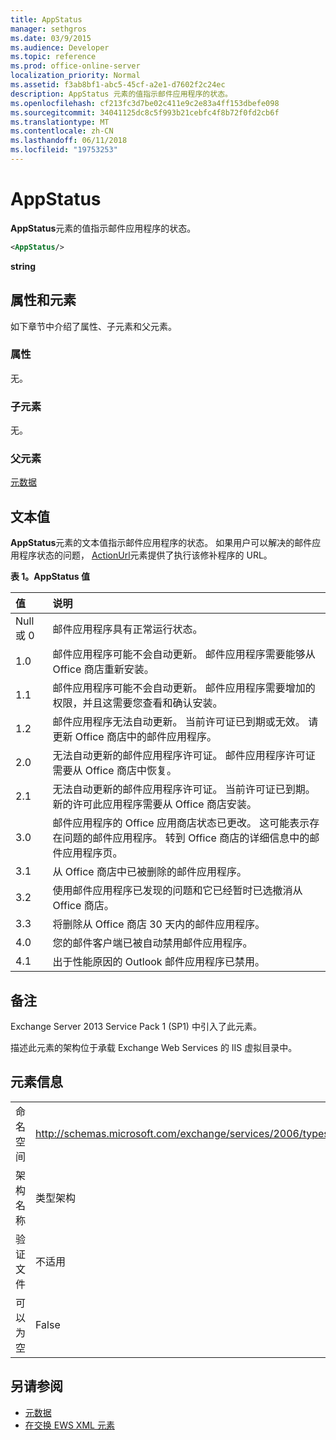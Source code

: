```yaml
---
title: AppStatus
manager: sethgros
ms.date: 03/9/2015
ms.audience: Developer
ms.topic: reference
ms.prod: office-online-server
localization_priority: Normal
ms.assetid: f3ab8bf1-abc5-45cf-a2e1-d7602f2c24ec
description: AppStatus 元素的值指示邮件应用程序的状态。
ms.openlocfilehash: cf213fc3d7be02c411e9c2e83a4ff153dbefe098
ms.sourcegitcommit: 34041125dc8c5f993b21cebfc4f8b72f0fd2cb6f
ms.translationtype: MT
ms.contentlocale: zh-CN
ms.lasthandoff: 06/11/2018
ms.locfileid: "19753253"
---
```

# <a name="appstatus"></a>AppStatus

**AppStatus**元素的值指示邮件应用程序的状态。 
  
```XML
<AppStatus/>
```

 **string**
## <a name="attributes-and-elements"></a>属性和元素

如下章节中介绍了属性、子元素和父元素。
  
### <a name="attributes"></a>属性

无。
  
### <a name="child-elements"></a>子元素

无。
  
### <a name="parent-elements"></a>父元素

[元数据](metadata-ex15websvcsotherref.md)
  
## <a name="text-value"></a>文本值

**AppStatus**元素的文本值指示邮件应用程序的状态。 如果用户可以解决的邮件应用程序状态的问题， [ActionUrl](actionurl.md)元素提供了执行该修补程序的 URL。 
  
**表 1。AppStatus 值**

|**值**|**说明**|
|:-----|:-----|
|Null 或 0  <br/> |邮件应用程序具有正常运行状态。  <br/> |
|1.0  <br/> |邮件应用程序可能不会自动更新。 邮件应用程序需要能够从 Office 商店重新安装。  <br/> |
|1.1  <br/> |邮件应用程序可能不会自动更新。 邮件应用程序需要增加的权限，并且这需要您查看和确认安装。  <br/> |
|1.2  <br/> |邮件应用程序无法自动更新。 当前许可证已到期或无效。 请更新 Office 商店中的邮件应用程序。  <br/> |
|2.0  <br/> |无法自动更新的邮件应用程序许可证。 邮件应用程序许可证需要从 Office 商店中恢复。  <br/> |
|2.1  <br/> |无法自动更新的邮件应用程序许可证。 当前许可证已到期。 新的许可此应用程序需要从 Office 商店安装。  <br/> |
|3.0  <br/> |邮件应用程序的 Office 应用商店状态已更改。 这可能表示存在问题的邮件应用程序。 转到 Office 商店的详细信息中的邮件应用程序页。  <br/> |
|3.1  <br/> |从 Office 商店中已被删除的邮件应用程序。  <br/> |
|3.2  <br/> |使用邮件应用程序已发现的问题和它已经暂时已选撤消从 Office 商店。  <br/> |
|3.3  <br/> |将删除从 Office 商店 30 天内的邮件应用程序。  <br/> |
|4.0  <br/> |您的邮件客户端已被自动禁用邮件应用程序。  <br/> |
|4.1  <br/> |出于性能原因的 Outlook 邮件应用程序已禁用。  <br/> |
   
## <a name="remarks"></a>备注

Exchange Server 2013 Service Pack 1 (SP1) 中引入了此元素。
  
描述此元素的架构位于承载 Exchange Web Services 的 IIS 虚拟目录中。
  
## <a name="element-information"></a>元素信息

|||
|:-----|:-----|
|命名空间  <br/> | http://schemas.microsoft.com/exchange/services/2006/types  <br/> |
|架构名称  <br/> |类型架构  <br/> |
|验证文件  <br/> |不适用  <br/> |
|可以为空  <br/> |False  <br/> |
   
## <a name="see-also"></a>另请参阅

- [元数据](metadata-ex15websvcsotherref.md)
- [在交换 EWS XML 元素](ews-xml-elements-in-exchange.md)

